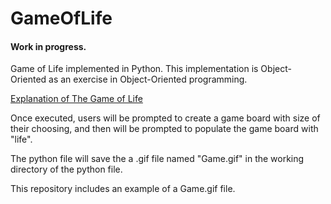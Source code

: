 # GameOfLife
#### Work in progress.
Game of Life implemented in Python.
This implementation is Object-Oriented as an exercise in 
Object-Oriented programming.

[Explanation of The Game of Life](http://pi.math.cornell.edu/~lipa/mec/lesson6.html)


Once executed, users will be prompted to create a game board with 
size of their choosing, and then will be prompted to populate
the game board with "life".


The python file will save the a .gif file named "Game.gif"
in the working directory of the python file.


This repository includes an example of a Game.gif file.

